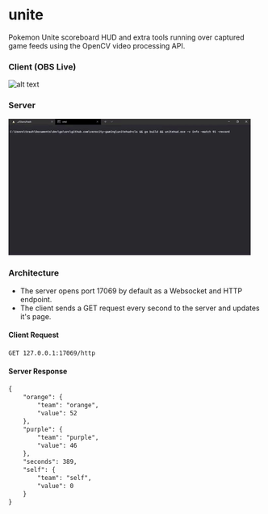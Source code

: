 # unite
Pokemon Unite scoreboard HUD and extra tools running over captured game feeds using the OpenCV video processing API.


### Client (OBS Live)
![alt text](https://github.com/Verocity-Gaming/unite/blob/main/data/client.gif "Client")

### Server
![alt text](https://github.com/Verocity-Gaming/unite/blob/main/data/server.gif "server")

### Architecture

- The server opens port 17069 by default as a Websocket and HTTP endpoint. 
- The client sends a GET request every second to the server and updates it's page.

#### Client Request
```
GET 127.0.0.1:17069/http
```

#### Server Response
```
{
    "orange": {
        "team": "orange",
        "value": 52
    },
    "purple": {
        "team": "purple",
        "value": 46
    },
    "seconds": 389,
    "self": {
        "team": "self",
        "value": 0
    }
}
```
